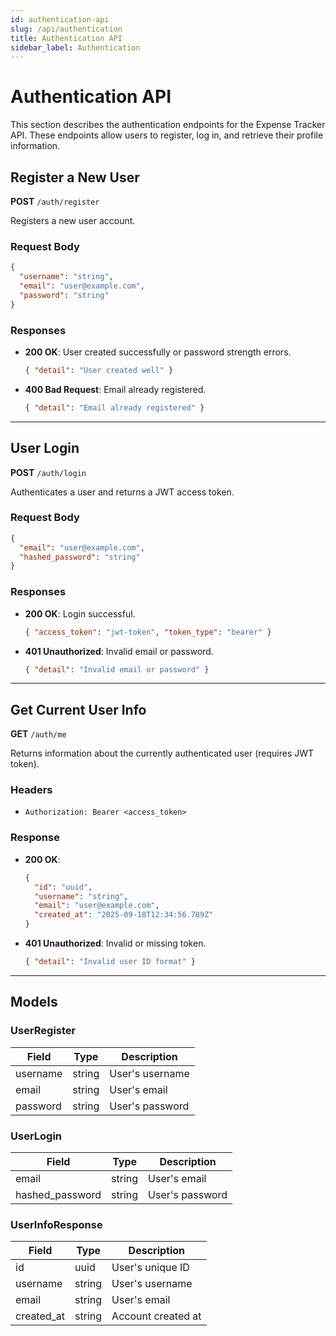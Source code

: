 ```yaml
---
id: authentication-api
slug: /api/authentication
title: Authentication API
sidebar_label: Authentication
---
```


# Authentication API

This section describes the authentication endpoints for the Expense Tracker API. These endpoints allow users to register, log in, and retrieve their profile information.

## Register a New User

**POST** `/auth/register`

Registers a new user account.

### Request Body
```json
{
  "username": "string",
  "email": "user@example.com",
  "password": "string"
}
```

### Responses
- **200 OK**: User created successfully or password strength errors.
  ```json
  { "detail": "User created well" }
  ```
- **400 Bad Request**: Email already registered.
  ```json
  { "detail": "Email already registered" }
  ```

---

## User Login

**POST** `/auth/login`

Authenticates a user and returns a JWT access token.

### Request Body
```json
{
  "email": "user@example.com",
  "hashed_password": "string"
}
```

### Responses
- **200 OK**: Login successful.
  ```json
  { "access_token": "jwt-token", "token_type": "bearer" }
  ```
- **401 Unauthorized**: Invalid email or password.
  ```json
  { "detail": "Invalid email or password" }
  ```

---

## Get Current User Info

**GET** `/auth/me`

Returns information about the currently authenticated user (requires JWT token).

### Headers
- `Authorization: Bearer <access_token>`

### Response
- **200 OK**:
  ```json
  {
    "id": "uuid",
    "username": "string",
    "email": "user@example.com",
    "created_at": "2025-09-18T12:34:56.789Z"
  }
  ```
- **401 Unauthorized**: Invalid or missing token.
  ```json
  { "detail": "Invalid user ID format" }
  ```

---

## Models

### UserRegister
| Field    | Type   | Description         |
|----------|--------|---------------------|
| username | string | User's username     |
| email    | string | User's email        |
| password | string | User's password     |

### UserLogin
| Field           | Type   | Description         |
|-----------------|--------|---------------------|
| email           | string | User's email        |
| hashed_password | string | User's password     |

### UserInfoResponse
| Field      | Type   | Description         |
|------------|--------|---------------------|
| id         | uuid   | User's unique ID    |
| username   | string | User's username     |
| email      | string | User's email        |
| created_at | string | Account created at  |
